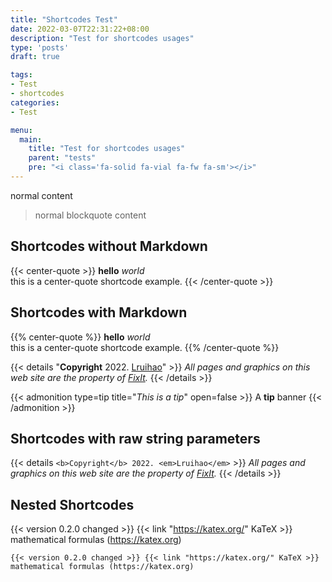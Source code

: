 ```yaml
---
title: "Shortcodes Test"
date: 2022-03-07T22:31:22+08:00
description: "Test for shortcodes usages"
type: 'posts'
draft: true

tags:
- Test
- shortcodes
categories:
- Test

menu:
  main:
    title: "Test for shortcodes usages"
    parent: "tests"
    pre: "<i class='fa-solid fa-vial fa-fw fa-sm'></i>"
---
```


normal content

> normal blockquote content

## Shortcodes without Markdown

{{< center-quote >}}
**hello** *world*  
this is a center-quote shortcode example.
{{< /center-quote >}}

## Shortcodes with Markdown

{{% center-quote %}}
**hello** *world*  
this is a center-quote shortcode example.
{{% /center-quote %}}

{{< details "**Copyright** 2022. [Lruihao](https://lruihao.cn/)" >}}
*All pages and graphics on this web site are the property of [FixIt](/).*
{{< /details >}}

{{< admonition type=tip title="*This is a tip*" open=false >}}
A **tip** banner
{{< /admonition >}}

## Shortcodes with raw string parameters

{{< details `<b>Copyright</b> 2022. <em>Lruihao</em>` >}}
*All pages and graphics on this web site are the property of [FixIt](/).*
{{< /details >}}

## Nested Shortcodes

{{< version 0.2.0 changed >}} {{< link "https://katex.org/" KaTeX >}} mathematical formulas (https://katex.org)

```
{{< version 0.2.0 changed >}} {{< link "https://katex.org/" KaTeX >}} mathematical formulas (https://katex.org)
```
